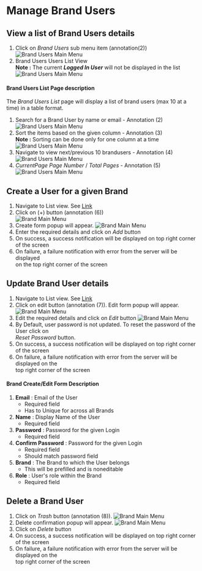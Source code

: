 # Manage Brand Users

## View a list of Brand Users details

1. Click on _Brand Users_ sub menu item (annotation(2))  
![Brand Users Main Menu](/documentation/imagesbrand/brandusers/viewall1.png)
2. Brand Users Users List View  
**Note :** The current ___Logged In User___ will not be displayed in the list
![Brand Users Main Menu](/documentation/imagesbrand/brandusers/viewall2.png)

#### Brand Users List Page description

The _Brand Users List_ page will display a list of brand users (max 10 at a time) in a table format.

1. Search for a Brand User by name or email  - Annotation (2)
![Brand Users Main Menu](/documentation/imagesbrand/brandusers/listview1.png)
2. Sort the items based on the given column - Annotation (3)  
**Note :** Sorting can be done only for one column at a time
![Brand Users Main Menu](/documentation/imagesbrand/brandusers/listview2.png)
3. Navigate to view next/previous 10 brandusers - Annotation (4)
![Brand Users Main Menu](/documentation/imagesbrand/brandusers/listview3.png)
4. _CurrentPage Page Number_ / _Total Pages_ - Annotation (5)
![Brand Users Main Menu](/documentation/imagesbrand/brandusers/listview4.png)

## Create a User for a given Brand

1. Navigate to List view. See [Link](#view-a-list-of-brand-users-details)
2. Click on (+) button (annotation (6))  
![Brand Main Menu](/documentation/imagesbrand/brandusers/createview1.png)
3. Create form popup will appear.
![Brand Main Menu](/documentation/imagesbrand/brandusers/createview2.png)
4. Enter the required details and click on _Add_ button
5. On success, a success notification will be displayed on top right corner of the screen
6. On failure, a failure notification with error from the server will be displayed  
on the top right corner of the screen

## Update Brand User details

1. Navigate to List view. See [Link](#view-a-list-of-brand-users-details)
2. Click on edit button (annotation (7)). Edit form popup will appear.
![Brand Main Menu](/documentation/imagesbrand/brandusers/updateview1.png)
3. Edit the required details and click on _Edit_ button
![Brand Main Menu](/documentation/imagesbrand/brandusers/updateview2.png)
4. By Default, user password is not updated. To reset the password of the User click on  
_Reset Password_ button.
5. On success, a success notification will be displayed on top right corner of the screen
6. On failure, a failure notification with error from the server will be displayed on the  
top right corner of the screen

#### Brand Create/Edit Form Description

1. **Email** : Email of the User
	- Required field
	- Has to Unique for across all Brands
2. **Name** : Display Name of the User
	- Required field
3. **Password** : Password for the given Login
	- Required field
4. **Confirm Password** : Password for the given Login
	- Required field
	- Should match password field
5. **Brand** : The Brand to which the User belongs
	- This will be prefilled and is noneditable
6. **Role** : User's role within the Brand
	- Required field

## Delete a Brand User

1. Click on _Trash_ button (annotation (8)).
![Brand Main Menu](/documentation/imagesbrand/brandusers/deleteview1.png)
2. Delete confirmation popup will appear.
![Brand Main Menu](/documentation/imagesbrand/brandusers/deleteview2.png)
3. Click on _Delete_ button
4. On success, a success notification will be displayed on top right corner of the screen
5. On failure, a failure notification with error from the server will be displayed on the  
top right corner of the screen

